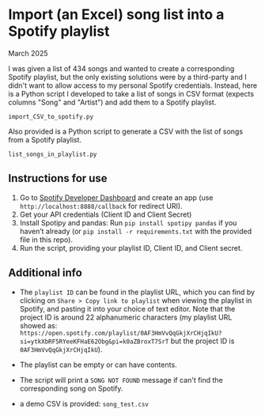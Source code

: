 # Import (an Excel) song list into a Spotify playlist
March 2025

I was given a list of 434 songs and wanted to create a corresponding Spotify playlist, but the only existing solutions were by a third-party and I didn't want to allow access to my personal Spotify credentials. Instead, here is a Python script I developed to take a list of songs in CSV format (expects columns "Song" and "Artist") and add them to a Spotify playlist.
```
import_CSV_to_spotify.py
```

Also provided is a Python script to generate a CSV with the list of songs from a Spotify playlist.
```
list_songs_in_playlist.py
```

## Instructions for use
1. Go to [Spotify Developer Dashboard](https://developer.spotify.com/) and create an app (use `http://localhost:8888/callback` for redirect URI).
2. Get your API credentials (Client ID and Client Secret)
3. Install Spotipy and pandas: Run `pip install spotipy pandas` if you haven’t already (or `pip install -r requirements.txt` with the provided file in this repo).
4. Run the script, providing your playlist ID, Client ID, and Client secret.

## Additional info

- The `playlist ID` can be found in the playlist URL, which you can find by clicking on `Share > Copy link to playlist` when viewing the playlist in Spotify, and pasting it into your choice of text editor. Note that the project ID is around 22 alphanumeric characters (my playlist URL showed as: `https://open.spotify.com/playlist/0AF3HmVvQqGkjXrCHjqIkU?si=ytkXbRF5RYeeKFHaE62Obg&pi=k0aZBroxT7SrT` but the project ID is `0AF3HmVvQqGkjXrCHjqIkU`).

- The playlist can be empty or can have contents.

- The script will print a `SONG NOT FOUND` message if can't find the corresponding song on Spotify.

- a demo CSV is provided: `song_test.csv`